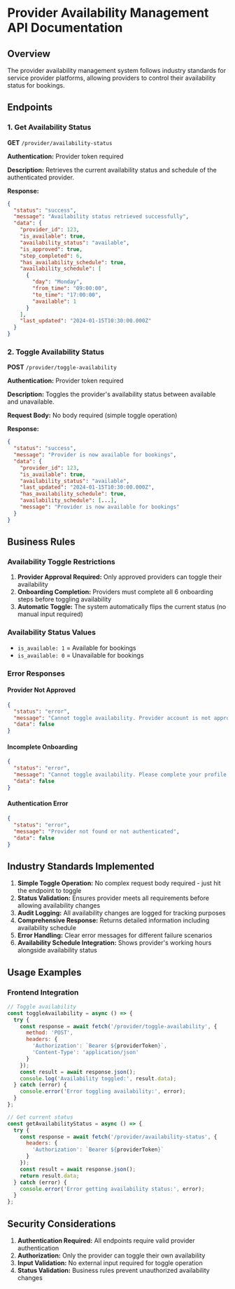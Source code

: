 # Provider Availability Management API Documentation

## Overview
The provider availability management system follows industry standards for service provider platforms, allowing providers to control their availability status for bookings.

## Endpoints

### 1. Get Availability Status
**GET** `/provider/availability-status`

**Authentication:** Provider token required

**Description:** Retrieves the current availability status and schedule of the authenticated provider.

**Response:**
```json
{
  "status": "success",
  "message": "Availability status retrieved successfully",
  "data": {
    "provider_id": 123,
    "is_available": true,
    "availability_status": "available",
    "is_approved": true,
    "step_completed": 6,
    "has_availability_schedule": true,
    "availability_schedule": [
      {
        "day": "Monday",
        "from_time": "09:00:00",
        "to_time": "17:00:00",
        "available": 1
      }
    ],
    "last_updated": "2024-01-15T10:30:00.000Z"
  }
}
```

### 2. Toggle Availability Status
**POST** `/provider/toggle-availability`

**Authentication:** Provider token required

**Description:** Toggles the provider's availability status between available and unavailable.

**Request Body:** No body required (simple toggle operation)

**Response:**
```json
{
  "status": "success",
  "message": "Provider is now available for bookings",
  "data": {
    "provider_id": 123,
    "is_available": true,
    "availability_status": "available",
    "last_updated": "2024-01-15T10:30:00.000Z",
    "has_availability_schedule": true,
    "availability_schedule": [...],
    "message": "Provider is now available for bookings"
  }
}
```

## Business Rules

### Availability Toggle Restrictions
1. **Provider Approval Required:** Only approved providers can toggle their availability
2. **Onboarding Completion:** Providers must complete all 6 onboarding steps before toggling availability
3. **Automatic Toggle:** The system automatically flips the current status (no manual input required)

### Availability Status Values
- `is_available: 1` = Available for bookings
- `is_available: 0` = Unavailable for bookings

### Error Responses

#### Provider Not Approved
```json
{
  "status": "error",
  "message": "Cannot toggle availability. Provider account is not approved yet.",
  "data": false
}
```

#### Incomplete Onboarding
```json
{
  "status": "error",
  "message": "Cannot toggle availability. Please complete your profile setup first.",
  "data": false
}
```

#### Authentication Error
```json
{
  "status": "error",
  "message": "Provider not found or not authenticated",
  "data": false
}
```

## Industry Standards Implemented

1. **Simple Toggle Operation:** No complex request body required - just hit the endpoint to toggle
2. **Status Validation:** Ensures provider meets all requirements before allowing availability changes
3. **Audit Logging:** All availability changes are logged for tracking purposes
4. **Comprehensive Response:** Returns detailed information including availability schedule
5. **Error Handling:** Clear error messages for different failure scenarios
6. **Availability Schedule Integration:** Shows provider's working hours alongside availability status

## Usage Examples

### Frontend Integration
```javascript
// Toggle availability
const toggleAvailability = async () => {
  try {
    const response = await fetch('/provider/toggle-availability', {
      method: 'POST',
      headers: {
        'Authorization': `Bearer ${providerToken}`,
        'Content-Type': 'application/json'
      }
    });
    const result = await response.json();
    console.log('Availability toggled:', result.data);
  } catch (error) {
    console.error('Error toggling availability:', error);
  }
};

// Get current status
const getAvailabilityStatus = async () => {
  try {
    const response = await fetch('/provider/availability-status', {
      headers: {
        'Authorization': `Bearer ${providerToken}`
      }
    });
    const result = await response.json();
    return result.data;
  } catch (error) {
    console.error('Error getting availability status:', error);
  }
};
```

## Security Considerations

1. **Authentication Required:** All endpoints require valid provider authentication
2. **Authorization:** Only the provider can toggle their own availability
3. **Input Validation:** No external input required for toggle operation
4. **Status Validation:** Business rules prevent unauthorized availability changes
